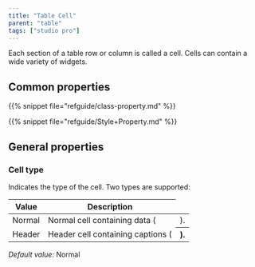```yaml
---
title: "Table Cell"
parent: "table"
tags: ["studio pro"]
---
```


Each section of a table row or column is called a cell. Cells can contain a wide variety of widgets.

## Common properties

{{% snippet file="refguide/class-property.md" %}}

{{% snippet file="refguide/Style+Property.md" %}}

## General properties

### Cell type

Indicates the type of the cell. Two types are supported:

| Value | Description |
| --- | --- |
| Normal | Normal cell containing data (<td>). |
| Header | Header cell containing captions (<th>). |

_Default value:_ Normal
